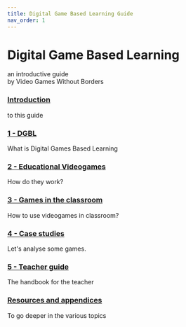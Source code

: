 ```yaml
---
title: Digital Game Based Learning Guide
nav_order: 1
---
```

# Digital Game Based Learning
an introductive guide  
by Video Games Without Borders

### [Introduction](01_introduction.md)
to this guide
### [1 - DGBL](10_dgbl.md)
What is Digital Games Based Learning
### [2 - Educational Videogames](20_educational_games.md)
How do they work?
### [3 - Games in the classroom](30_integrating_games.md)
How to use videogames in classroom?
### [4 - Case studies](40_case_studies.md)
Let's analyse some games.
### [5 - Teacher guide](50_setup.md)
The handbook for the teacher
### [Resources and appendices](100_resources.md)
To go deeper in the various topics
